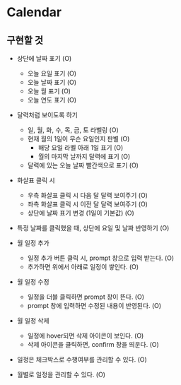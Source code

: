 # Calendar

## 구현할 것

- 상단에 날짜 표기 (O)

  - 오늘 요일 표기 (O)
  - 오늘 날짜 표기 (O)
  - 오늘 월 표기 (O)
  - 오늘 연도 표기 (O)

- 달력처럼 보이도록 하기

  - 일, 월, 화, 수, 목, 금, 토 라벨링 (O)
  - 현재 월의 1일이 무슨 요일인지 판별 (O)
    - 해당 요일 라벨 아래 1일 표기 (O)
    - 월의 마지막 날까지 달력에 표기 (O)
  - 달력에 있는 오늘 날짜 빨간색으로 표기 (O)

- 화살표 클릭 시

  - 우측 화살표 클릭 시 다음 달 달력 보여주기 (O)
  - 좌측 화살표 클릭 시 이전 달 달력 보여주기 (O)
  - 상단에 날짜 표기 변경 (1일이 기본값) (O)

- 특정 날짜를 클릭했을 때, 상단에 요일 및 날짜 반영하기 (O)

- 월 일정 추가

  - 일정 추가 버튼 클릭 시, prompt 창으로 입력 받는다. (O)
  - 추가하면 위에서 아래로 일정이 쌓인다. (O)

- 월 일정 수정

  - 일정을 더블 클릭하면 prompt 창이 뜬다. (O)
  - prompt 창에 입력하면 수정된 내용이 반영된다. (O)

- 월 일정 삭제

  - 일정에 hover되면 삭제 아이콘이 보인다. (O)
  - 삭제 아이콘을 클릭하면, confirm 창을 띄운다. (O)

- 일정은 체크박스로 수행여부를 관리할 수 있다. (O)

- 월별로 일정을 관리할 수 있다. (O)
